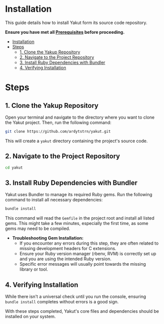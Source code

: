 # Installation

This guide details how to install Yakut form its source code repository.

**Ensure you have met all [Prerequisites](./prerequisites.md) before proceeding.**

- [Installation](#installation)
- [Steps](#steps)
  - [1. Clone the Yakup Repository](#1-clone-the-yakup-repository)
  - [2. Navigate to the Project Repository](#2-navigate-to-the-project-repository)
  - [3. Install Ruby Dependencies with Bundler](#3-install-ruby-dependencies-with-bundler)
  - [4. Verifying Installation](#4-verifying-installation)

# Steps

## 1. Clone the Yakup Repository

Open your terminal and navigate to the directory where you want to clone the Yakut
project. Then, run the following command:

```bash
git clone https://github.com/ardytstrn/yakut.git
```

This will create a `yakut` directory containing the project's source code.

## 2. Navigate to the Project Repository

```bash
cd yakut
```

## 3. Install Ruby Dependencies with Bundler

Yakut uses Bundler to manage its required Ruby gems. Run the following command to
install all necessary dependencies:

```bash
bundle install
```

This command will read the `Gemfile` in the project root and install all listed gems.
This might take a few minutes, especially the first time, as some gems may need to be
compiled.

- **Troubleshooting Gem Installation:**
  - If you encounter any errors during this step, they are often related to missing development headers for C extensions.
  - Ensure your Ruby version manager (rbenv, RVM) is correctly set up and you are using the intended Ruby version.
  - Specific error messages will usually point towards the missing library or tool.

## 4. Verifying Installation

While there isn't a universal check until you run the console, ensuring `bundle install`
completes without errors is a good sign.

With these steps completed, Yakut's core files and dependencies should be installed
on your system.
